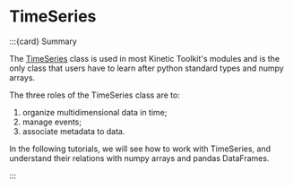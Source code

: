 # TimeSeries

:::{card} Summary

The [TimeSeries](api/ktk.TimeSeries.rst) class is used in most Kinetic Toolkit's modules and is the only class that users have to learn after python standard types and numpy arrays.

The three roles of the TimeSeries class are to:

1. organize multidimensional data in time;
2. manage events;
3. associate metadata to data.

In the following tutorials, we will see how to work with TimeSeries, and understand their relations with numpy arrays and pandas DataFrames.

:::

```{tableofcontents}
```
